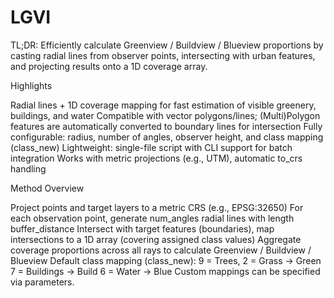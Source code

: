 # LGVI
TL;DR: Efficiently calculate Greenview / Buildview / Blueview proportions by casting radial lines from observer points, intersecting with urban features, and projecting results onto a 1D coverage array.

Highlights

Radial lines + 1D coverage mapping for fast estimation of visible greenery, buildings, and water
Compatible with vector polygons/lines; (Multi)Polygon features are automatically converted to boundary lines for intersection
Fully configurable: radius, number of angles, observer height, and class mapping (class_new)
Lightweight: single-file script with CLI support for batch integration
Works with metric projections (e.g., UTM), automatic to_crs handling

Method Overview

Project points and target layers to a metric CRS (e.g., EPSG:32650)
For each observation point, generate num_angles radial lines with length buffer_distance Intersect with target features (boundaries), map intersections to a 1D array (covering assigned class values)
Aggregate coverage proportions across all rays to calculate Greenview / Buildview / Blueview
Default class mapping (class_new):
9 = Trees, 2 = Grass → Green
7 = Buildings → Build
6 = Water → Blue
Custom mappings can be specified via parameters.
